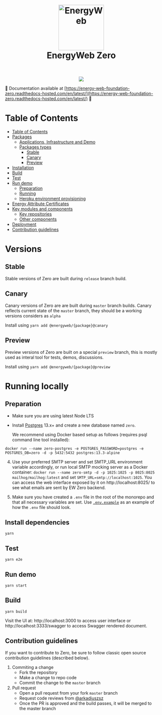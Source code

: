 <h1 align="center">
  <br>
  <a href="https://www.energyweb.org/"><img src="https://www.energyweb.org/wp-content/uploads/2019/04/logo-brand.png" alt="EnergyWeb" width="150"></a>
  <br>
  EnergyWeb Zero
  <br>
  <br>
</h1>

<p align="center">
  <img src="https:s//github.com/energywebfoundation/zero/actions/workflows/deploy-master.yml/badge.svg" />
</p>

:construction: Documentation available at [https://energy-web-foundation-zero.readthedocs-hosted.com/en/latest/](https://energy-web-foundation-zero.readthedocs-hosted.com/en/latest/) :construction:

# Table of Contents

-   [Table of Contents](#table-of-contents)
-   [Packages](#packages)
    -   [Applications, Infrastructure and Demo](#applications-infrastructure-and-demo)
    -   [Packages types](#packages-types)
        -   [Stable](#stable)
        -   [Canary](#canary)
        -   [Preview](#preview)
-   [Installation](#installation)
-   [Build](#build)
-   [Test](#test)
-   [Run demo](#run-demo)
    -   [Preparation](#preparation)
    -   [Running](#running)
    -   [Heroku environment provisioning](#heroku-environment-provisioning)
-   [Energy Attribute Certificates](#energy-attribute-certificates)
-   [Key modules and components](#key-modules-and-components)
    -   [Key repositories](#key-repositories)
    -   [Other components](#other-components)
-   [Deployment](#deployment)
-   [Contribution guidelines](#contribution-guidelines)

# Versions

## Stable

Stable versions of Zero are built during `release` branch build.

## Canary

Canary versions of Zero are are built during `master` branch builds. Canary reflects current state of the `master` branch, they should be a working versions considers as `alpha`

Install using `yarn add @energyweb/{package}@canary`

## Preview

Preview versions of  Zero are built on a special `preview` branch, this is mostly used as interal tool for tests, demos, discussions.

Install using `yarn add @energyweb/{package}@preview`

# Running locally

## Preparation

- Make sure you are using latest Node LTS
- Install [Postgres](https://www.postgresql.org/download/) 13.x+ and create a new database named `zero`.

   We recommend using Docker based setup as follows (requires psql command line tool installed):

```
docker run --name zero-postgres -e POSTGRES_PASSWORD=postgres -e POSTGRES_DB=zero -d -p 5432:5432 postgres:13.3-alpine
```

4. Use your preferred SMTP server and set SMTP_URL environment variable accordingly, or run local SMTP mocking server as
   a Docker container: `docker run --name zero-smtp -d -p 1025:1025 -p 8025:8025 mailhog/mailhog:latest` and
   set `SMTP_URL=smtp://localhost:1025`.
   You can access the web interface exposed by it on http://localhost:8025/ to see what emails are sent by EW Zero
   backend.


6. Make sure you have created a `.env` file in the root of the monorepo and that all necessary variables are set.
   Use [`.env.example`](.env.example) as an example of how the `.env` file should look.

## Install dependencies

```shell
yarn
```

## Test

```shell
yarn e2e
```

## Run demo
```shell
yarn start
```

## Build

```shell
yarn build
```

Visit the UI at: http://localhost:3000 to access user interface or http://localhost:3333/swagger to access Swagger
rendered document.

## Contribution guidelines

If you want to contribute to Zero, be sure to follow classic open source contribution guidelines (described below).

1. Commiting a change
    - Fork the repository
    - Make a change to repo code
    - Commit the change to the `master` branch
2. Pull request
    - Open a pull request from your fork `master` branch
    - Request code reviews from [@arkadiuszsz](https://github.com/arkadiuszsz)
    - Once the PR is approved and the build passes, it will be merged to the master branch
